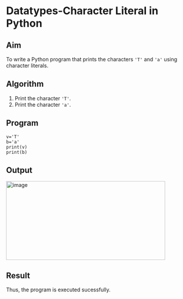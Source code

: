 # Datatypes-Character Literal in Python

##  Aim
To write a Python program that prints the characters `'T'` and `'a'` using character literals.

##  Algorithm
1. Print the character `'T'`.
2. Print the character `'a'`.

##  Program
~~~
v='T'
b='a'
print(v)
print(b)
~~~
## Output
<img width="432" height="214" alt="image" src="https://github.com/user-attachments/assets/5255ad70-b363-435f-9a5f-a727743490ec" />

## Result
Thus, the program is executed sucessfully.
